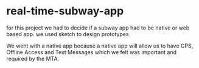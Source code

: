 real-time-subway-app
====================
for this project we had to decide if a subway app had to be native or web based app. we used sketch to design prototypes

We went with a native app because a native app will allow us to have GPS, Offline Access and Text Messages which we felt was important and required by the MTA.
